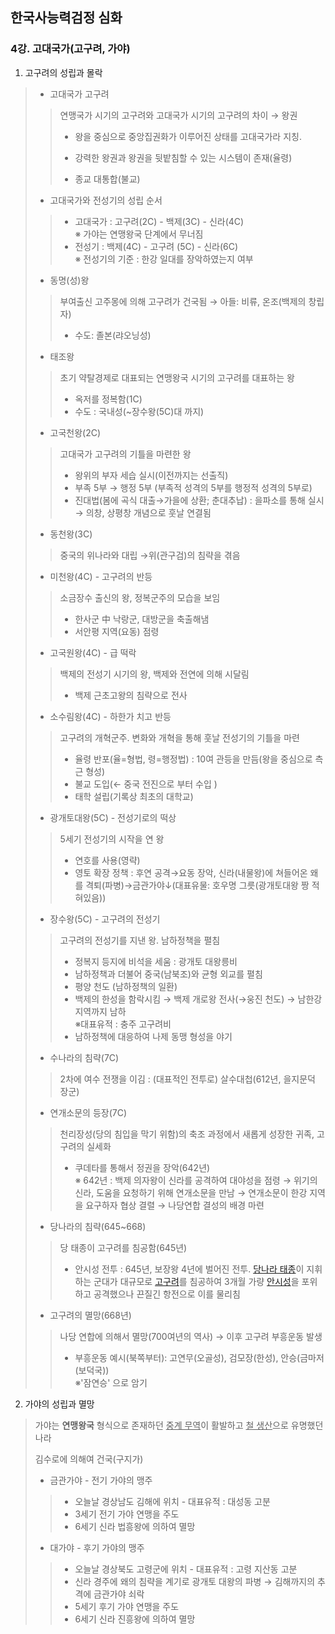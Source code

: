 ## 한국사능력검정 심화 

### 4강. 고대국가(고구려, 가야) 

1. 고구려의 성립과 몰락 

> - 고대국가 고구려
>
> > 연맹국가 시기의 고구려와 고대국가 시기의 고구려의 차이 → 왕권
> >
> > * 왕을 중심으로 중앙집권화가 이루어진 상태를 고대국가라 지칭.
> >
> > * 강력한 왕권과 왕권을 뒷밭침할 수 있는 시스템이 존재(율령) 
> >
> > * 종교 대통합(불교)
>
> - 고대국가와 전성기의 성립 순서 
>
> > * 고대국가 : 고구려(2C) - 백제(3C) - 신라(4C)<br>※ 가야는 연맹왕국 단계에서 무너짐  
> > * 전성기 : 백제(4C) - 고구려 (5C) - 신라(6C) <br>※ 전성기의 기준 : 한강 일대를 장악하였는지 여부 
>
> - 동명(성)왕
>
> > 부여출신 고주몽에 의해 고구려가 건국됨 → 아들: 비류, 온조(백제의 창립자)
> >
> > * 수도: 졸본(랴오닝성)
>
> - 태조왕
>
> > 초기 약탈경제로 대표되는 연맹왕국 시기의 고구려를 대표하는 왕 
> >
> > * 옥저를 정복함(1C)
> > * 수도 : 국내성(~장수왕(5C)대 까지)
>
> - 고국천왕(2C)
>
> > 고대국가 고구려의 기틀을 마련한 왕 
> >
> > * 왕위의 부자 세습 실시(이전까지는 선출직)
> > * 부족 5부 → 행정 5부 (부족적 성격의 5부를 행정적 성격의 5부로)
> > * 진대법(봄에 곡식 대출→가을에 상환; 춘대추납) : 을파소를 통해 실시<br>→ 의창, 상평창 개념으로 훗날 연결됨 
>
> - 동천왕(3C)
>
> > 중국의 위나라와 대립 →위(관구검)의 침략을 겪음 
>
> - 미천왕(4C) - 고구려의 반등
>
> > 소금장수 출신의 왕, 정복군주의 모습을 보임 
> >
> > * 한사군 中 낙랑군, 대방군을 축출해냄
> > * 서안평 지역(요동) 점령 
>
> - 고국원왕(4C) - 급 떡락
>
> > 백제의 전성기 시기의 왕, 백제와 전연에 의해 시달림 
> >
> > * 백제 근초고왕의 침략으로 전사
>
> - 소수림왕(4C) - 하한가 치고 반등 
>
> > 고구려의 개혁군주. 변화와 개혁을 통해 훗날 전성기의 기틀을 마련 
> >
> > * 율령 반포(율=형법, 령=행정법) : 10여 관등을 만듬(왕을 중심으로 측근 형성)
> > * 불교 도입(← 중국 전진으로 부터 수입 ) 
> > * 태학 설립(기록상 최초의 대학교)
>
> - 광개토대왕(5C) - 전성기로의 떡상
>
> > 5세기 전성기의 시작을 연 왕 
> >
> > * 연호를 사용(영략)
> > * 영토 확장 정책 : 후연 공격→요동 장악, 신라(내물왕)에 쳐들어온 왜를 격퇴(파병)→금관가야↓(대표유물: 호우명 그릇(광개토대왕 짱 적혀있음))
>
> - 장수왕(5C) - 고구려의 전성기 	
>
> > 고구려의 전성기를 지낸 왕. 남하정책을 펼침
> >
> > - 정복지 등지에 비석을 세움 : 광개토 대왕릉비
> > - 남하정책과 더불어  중국(남북조)와 균형 외교를 펼침 
> > - 평양 천도 (남하정책의 일환)
> > - 백제의 한성을 함락시킴 → 백제 개로왕 전사(→웅진 천도) → 남한강 지역까지 남하<br>※대표유적 : 충주 고구려비 
> > - 남하정책에 대응하여 나제 동맹 형성을 야기
>
> 
>
> - 수나라의 침략(7C)
>
> > 2차에 여수 전쟁을 이김 : (대표적인 전투로) 살수대첩(612년, 을지문덕 장군)
>
> 
>
> - 연개소문의 등장(7C)
>
> > 천리장성(당의 침입을 막기 위함)의 축조 과정에서 새롭게 성장한 귀족, 고구려의 실세화 
> >
> > * 쿠데타를 통해서 정권을 장악(642년) <br>※ 642년 : 백제 의자왕이 신라를 공격하여 대야성을 점령 → 위기의 신라, 도움을 요청하기 위해 연개소문을 만남 → 연개소문이 한강 지역을 요구하자 협상 결렬 → 나당연합 결성의 배경 마련 
>
> - 당나라의 침략(645~668)
>
> > 당 태종이 고구려를 침공함(645년)
> >
> > - 안시성 전투 :  645년, 보장왕 4년에 벌어진 전투.  [당나라 태종](https://ko.wikipedia.org/wiki/당_태종)이 지휘하는 군대가 대규모로 [고구려](https://ko.wikipedia.org/wiki/고구려)를 침공하여 3개월 가량 [안시성](https://ko.wikipedia.org/wiki/안시성)을 포위하고 공격했으나 끈질긴 항전으로 이를 물리침 
>
> 
>
> - 고구려의 멸망(668년)
>
> > 나당 연합에 의해서 멸망(700여년의 역사) → 이후 고구려 부흥운동 발생 
> >
> > * 부흥운동 예시(북쪽부터): 고연무(오골성), 검모장(한성), 안승(금마저(보덕국))<br>※'잠연승' 으로 암기



2. 가야의 성립과 멸망

> 가야는 **연맹왕국** 형식으로 존재하던 <u>중계 무역</u>이 활발하고 <u>철 생산</u>으로 유명했던 나라 
>
> 김수로에 의해여 건국(구지가)
>
> - 금관가야 - 전기 가야의 맹주
>
> > * 오늘날 경상남도 김해에 위치 - 대표유적 : 대성동 고분 
> > * 3세기 전기 가야 연맹을 주도 
> > * 6세기 신라 법흥왕에 의하여 멸망 
>
> - 대가야 - 후기 가야의 맹주 
>
> > - 오늘날 경상북도 고령군에 위치 - 대표유적 : 고령 지산동 고분 
> > - 신라 경주에 왜의 침략을 계기로 광개토 대왕의 파병 → 김해까지의 추격에 금관가야 쇠락 
> > - 5세기 후기 가야 연맹을 주도 
> > - 6세기 신라 진흥왕에 의하여 멸망 